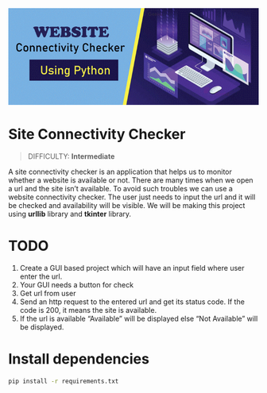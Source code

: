 <img src="./images/connectivity-checker.png" width="700"/>

# Site Connectivity Checker
> DIFFICULTY: **Intermediate**

A site connectivity checker is an application that helps us to monitor whether a website is available or not. There are many times when we open a url and the site isn’t available. To avoid such troubles we can use a website connectivity checker. The user just needs to input the url and it will be checked and availability will be visible. We will be making this project using **urllib** library and **tkinter** library.

# TODO

1. Create a GUI based project which will have an input field where user enter the url.
2. Your GUI needs a button for check
3. Get url from user
4. Send an http request to the entered url and get its status code. If the code is 200, it means the site is available.
5. If the url is available “Available” will be displayed else “Not Available” will be displayed. 

# Install dependencies

``` bash
pip install -r requirements.txt
```